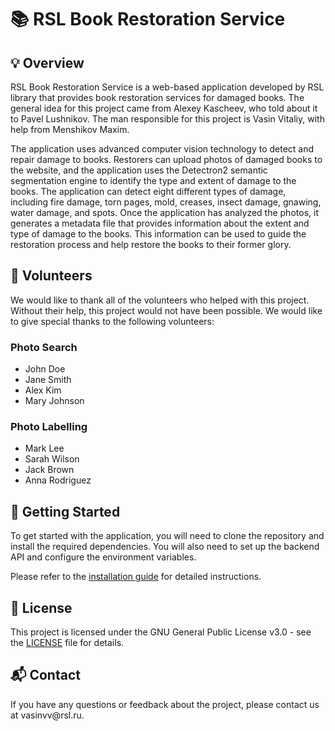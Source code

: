 <h1>📚 RSL Book Restoration Service</h1>

<h2>💡 Overview</h2>

<p>RSL Book Restoration Service is a web-based application developed by RSL library that provides book restoration services for damaged books. The general idea for this project came from Alexey Kascheev, who told about it to Pavel Lushnikov. The man responsible for this project is Vasin Vitaliy, with help from Menshikov Maxim.</p>

<p>The application uses advanced computer vision technology to detect and repair damage to books. Restorers can upload photos of damaged books to the website, and the application uses the Detectron2 semantic segmentation engine to identify the type and extent of damage to the books. The application can detect eight different types of damage, including fire damage, torn pages, mold, creases, insect damage, gnawing, water damage, and spots. Once the application has analyzed the photos, it generates a metadata file that provides information about the extent and type of damage to the books. This information can be used to guide the restoration process and help restore the books to their former glory.</p>

<h2>👥 Volunteers</h2>

<p>We would like to thank all of the volunteers who helped with this project. Without their help, this project would not have been possible. We would like to give special thanks to the following volunteers:</p>

<h3>Photo Search</h3>

<ul>
  <li>John Doe</li>
  <li>Jane Smith</li>
  <li>Alex Kim</li>
  <li>Mary Johnson</li>
</ul>

<h3>Photo Labelling</h3>

<ul>
  <li>Mark Lee</li>
  <li>Sarah Wilson</li>
  <li>Jack Brown</li>
  <li>Anna Rodriguez</li>
</ul>

<h2>🚀 Getting Started</h2>

<p>To get started with the application, you will need to clone the repository and install the required dependencies. You will also need to set up the backend API and configure the environment variables.</p>

<p>Please refer to the <a href="docs/INSTALLATION.md">installation guide</a> for detailed instructions.</p>

<h2>📝 License</h2>

<p>This project is licensed under the GNU General Public License v3.0 - see the <a href="LICENSE">LICENSE</a> file for details.</p>

<h2>📬 Contact</h2>

<p>If you have any questions or feedback about the project, please contact us at vasinvv@rsl.ru.</p>
